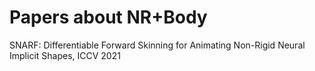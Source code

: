# Papers about NR+Body

SNARF: Differentiable Forward Skinning for Animating Non-Rigid Neural Implicit Shapes, ICCV 2021
